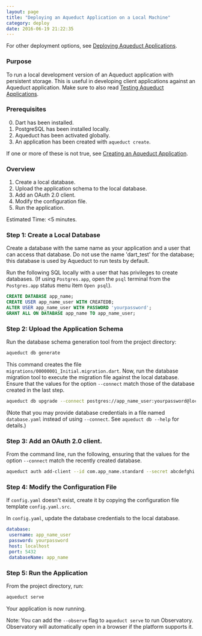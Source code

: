 ```yaml
---
layout: page
title: "Deploying an Aqueduct Application on a Local Machine"
category: deploy
date: 2016-06-19 21:22:35
---
```


For other deployment options, see [Deploying Aqueduct Applications](guides/deployment.html).

### Purpose

To run a local development version of an Aqueduct application with persistent storage. This is useful in developing client applications against an Aqueduct application. Make sure to also read [Testing Aqueduct Applications](guides/testing.html).


### Prerequisites

0. Dart has been installed.
1. PostgreSQL has been installed locally.
2. Aqueduct has been activated globally.
3. An application has been created with `aqueduct create`.

If one or more of these is not true, see [Creating an Aqueduct Application](guides/creating.html).

### Overview

1. Create a local database.
2. Upload the application schema to the local database.
3. Add an OAuth 2.0 client.
4. Modify the configuration file.
5. Run the application.

Estimated Time: <5 minutes.

### Step 1: Create a Local Database

Create a database with the same name as your application and a user that can access that database. Do not use the name 'dart_test' for the database; this database is used by Aqueduct to run tests by default.

Run the following SQL locally with a user that has privileges to create databases. (If using `Postgres.app`, open the `psql` terminal from the `Postgres.app` status menu item `Open psql`).

```sql
CREATE DATABASE app_name;
CREATE USER app_name_user WITH CREATEDB;
ALTER USER app_name_user WITH PASSWORD 'yourpassword';
GRANT ALL ON DATABASE app_name TO app_name_user;
```

### Step 2: Upload the Application Schema

Run the database schema generation tool from the project directory:

```bash
aqueduct db generate
```

This command creates the file `migrations/00000001_Initial.migration.dart`. Now, run the database migration tool to execute the migration file against the local database. Ensure that the values for the option `--connect` match those of the database created in the last step.

```bash
aqueduct db upgrade --connect postgres://app_name_user:yourpassword@localhost:5432/app_name
```

(Note that you may provide database credentials in a file named `database.yaml` instead of using `--connect`. See `aqueduct db --help` for details.)

### Step 3: Add an OAuth 2.0 client.

From the command line, run the following, ensuring that the values for the option `--connect` match the recently created database.

```bash
aqueduct auth add-client --id com.app_name.standard --secret abcdefghi --connect postgres://app_name_user:yourpassword@localhost:5432/app_name
```

### Step 4: Modify the Configuration File

If `config.yaml` doesn't exist, create it by copying the configuration file template `config.yaml.src`.

In `config.yaml`, update the database credentials to the local database.

```yaml
database:
 username: app_name_user
 password: yourpassword
 host: localhost
 port: 5432
 databaseName: app_name
```

### Step 5: Run the Application

From the project directory, run:

```bash
aqueduct serve
```

Your application is now running.

Note: You can add the `--observe` flag to `aqueduct serve` to run Observatory. Observatory will automatically open in a browser if the platform supports it.
